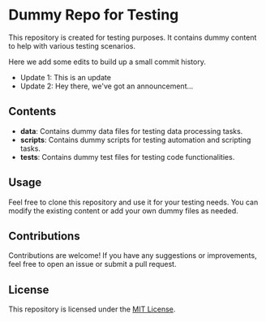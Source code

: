 # Dummy Repo for Testing

This repository is created for testing purposes. It contains dummy content to help with various testing scenarios.

Here we add some edits to build up a small commit history.

- Update 1: This is an update
- Update 2: Hey there, we've got an announcement...

## Contents

- **data**: Contains dummy data files for testing data processing tasks.
- **scripts**: Contains dummy scripts for testing automation and scripting tasks.
- **tests**: Contains dummy test files for testing code functionalities.

## Usage

Feel free to clone this repository and use it for your testing needs. You can modify the existing content or add your own dummy files as needed.

## Contributions

Contributions are welcome! If you have any suggestions or improvements, feel free to open an issue or submit a pull request.

## License

This repository is licensed under the [MIT License](LICENSE).
